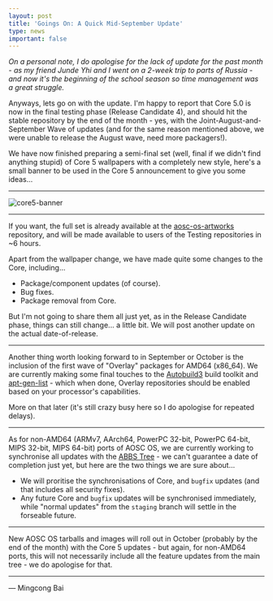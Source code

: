 ```yaml
---
layout: post
title: 'Goings On: A Quick Mid-September Update'
type: news
important: false
---
```


*On a personal note, I do apologise for the lack of update for the past month - as my friend Junde Yhi and I went on a 2-week trip to parts of Russia - and now it's the beginning of the school season so time management was a great struggle.*

Anyways, lets go on with the update. I'm happy to report that Core 5.0 is now in the final testing phase (Release Candidate 4), and should hit the stable repository by the end of the month - yes, with the Joint-August-and-September Wave of updates (and for the same reason mentioned above, we were unable to release the August wave, need more packagers!).

We have now finished preparing a semi-final set (well, final if we didn't find anything stupid) of Core 5 wallpapers with a completely new style, here's a small banner to be used in the Core 5 announcement to give you some ideas...

--------

![core5-banner](/assets/i/news/core5-banner.jpg)

--------

If you want, the full set is already available at the [aosc-os-artworks](https://github.com/AOSC-Dev/aosc-os-artworks) repository, and will be made available to users of the Testing repositories in ~6 hours.

Apart from the wallpaper change, we have made quite some changes to the Core, including...

- Package/component updates (of course).
- Bug fixes.
- Package removal from Core.

But I'm not going to share them all just yet, as in the Release Candidate phase, things can still change... a little bit. We will post another update on the actual date-of-release.

--------

Another thing worth looking forward to in September or October is the inclusion of the first wave of "Overlay" packages for AMD64 (x86_64). We are currently making some final touches to the [Autobuild3](https://github.com/AOSC-Dev/autobuild3) build toolkit and [apt-gen-list](https://github.com/AOSC-Dev/apt-gen-list) - which when done, Overlay repositories should be enabled based on your processor's capabilities.

More on that later (it's still crazy busy here so I do apologise for repeated delays).

--------

As for non-AMD64 (ARMv7, AArch64, PowerPC 32-bit, PowerPC 64-bit, MIPS 32-bit, MIPS 64-bit) ports of AOSC OS, we are currently working to synchronise all updates with the [ABBS Tree](https://github.com/AOSC-Dev/aosc-os-abbs) - we can't guarantee a date of completion just yet, but here are the two things we are sure about...

- We will proritise the synchronisations of Core, and `bugfix` updates (and that includes all security fixes).
- Any future Core and `bugfix` updates will be synchronised immediately, while "normal updates" from the `staging` branch will settle in the forseable future.

--------

New AOSC OS tarballs and images will roll out in October (probably by the end of the month) with the Core 5 updates - but again, for non-AMD64 ports, this will not necessarily include all the feature updates from the main tree - we do apologise for that.

--------

— Mingcong Bai